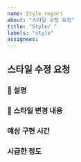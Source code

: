 ```yaml
---
name: Style_report
about: "스타일 수정 요청"
title: "Style/ "
labels: "style"
assignees: 
---
```


## 스타일 수정 요청

### 📌 설명
<!-- 문제에 대한 간결하고 분명한 설명 -->

### 🎨 스타일 변경 내용
<!-- ex) px단위 rem단위로 변경 -->

### 예상 구현 시간

### 시급한 정도
<!-- 🐢 천천히, 🏃🏻 보통, 🚨 긴급 -->